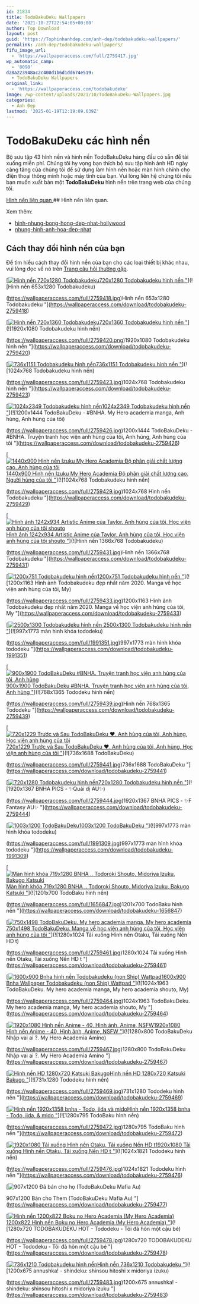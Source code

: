 ```yaml
---
id: 21834
title: TodoBakuDeku Wallpapers
date: '2021-10-27T22:54:05+00:00'
author: Top Download
layout: post
guid: 'https://Tophinhanhdep.com/anh-dep/todobakudeku-wallpapers/'
permalink: /anh-dep/todobakudeku-wallpapers/
fifu_image_url:
  - 'https://wallpaperaccess.com/full/2759417.jpg'
wp_automatic_camp:
  - '8098'
d28a223948ac2c400d1b6d1dd674e519:
  - TodoBakuDeku Wallpapers
original_link:
  - 'https://wallpaperaccess.com/todobakudeku'
image: /wp-content/uploads/2021/10/TodoBakuDeku-Wallpapers.jpg
categories:
  - Ảnh Đẹp
lastmod: '2025-01-19T12:19:09.639Z'
---
```

# TodoBakuDeku các hình nền

Bộ sưu tập 43 hình nền và hình nền TodoBakuDeku hàng đầu có sẵn để tải xuống miễn phí. Chúng tôi hy vọng bạn thích bộ sưu tập hình ảnh HD ngày càng tăng của chúng tôi để sử dụng làm hình nền hoặc màn hình chính cho điện thoại thông minh hoặc máy tính của bạn. Vui lòng liên hệ chúng tôi nếu bạn muốn xuất bản một **TodoBakuDeku** hình nền trên trang web của chúng tôi.

[Hình nền liên quan ](#related) ## Hình nền liên quan.

   
 Xem thêm:

   
- [hinh-nhung-bong-hong-dep-nhat-hollywood](https://tophinhanhdep.com/gai-xinh/hinh-nhung-bong-hong-dep-nhat-hollywood/)
- [nhung-hinh-anh-hoa-dep-nhat](https://tophinhanhdep.com/hinh-hoa-dep/nhung-hinh-anh-hoa-dep-nhat/)

## Cách thay đổi hình nền của bạn

Để tìm hiểu cách thay đổi hình nền của bạn cho các loại thiết bị khác nhau, vui lòng đọc về nó trên [Trang câu hỏi thường gặp](https://tophinhanhdep.com/faq/).

  
[[![Hình nền 720x1280 Todobakudeku](https://wallpaperaccess.com/full/2759417.jpg)720x1280 Todobakudeku hình nền "](https://wallpaperaccess.com/download/todobakudeku-2759417)](![Hình nền 653x1280 Todobakudeku)

(https://wallpaperaccess.com/full/2759418.jpg)Hình nền 653x1280 Todobakudeku "](https://wallpaperaccess.com/download/todobakudeku-2759418)

[[![Hình nền 720x1360 Todobakudeku](https://wallpaperaccess.com/full/2759419.jpg)720x1360 Todobakudeku hình nền "](https://wallpaperaccess.com/download/todobakudeku-2759419)](![1920x1080 Todobakudeku hình nền)

(https://wallpaperaccess.com/full/2759420.png)1920x1080 Todobakudeku hình nền "](https://wallpaperaccess.com/download/todobakudeku-2759420)

[[![736x1151 Todobakudeku hình nền](https://wallpaperaccess.com/full/2759421.jpg)736x1151 Todobakudeku hình nền "](https://wallpaperaccess.com/download/todobakudeku-2759421)](![1024x768 Todobakudeku hình nền)

(https://wallpaperaccess.com/full/2759423.jpg)1024x768 Todobakudeku hình nền "](https://wallpaperaccess.com/download/todobakudeku-2759423)

[[![1024x2349 Todobakudeku hình nền](https://wallpaperaccess.com/full/2759424.jpg)1024x2349 Todobakudeku hình nền "](https://wallpaperaccess.com/download/todobakudeku-2759424)](![1200x1444 TodoBakuDeku - #BNHA.  My Hero academia manga, Anh hùng, Anh hùng của tôi)

(https://wallpaperaccess.com/full/2759426.jpg)1200x1444 TodoBakuDeku - #BNHA. Truyện tranh học viện anh hùng của tôi, Anh hùng, Anh hùng của tôi "](https://wallpaperaccess.com/download/todobakudeku-2759426)

[[![1440x900 Hình nền Izuku My Hero Academia Độ phân giải chất lượng cao.  Anh hùng của tôi](https://wallpaperaccess.com/full/2759427.jpg)1440x900 Hình nền Izuku My Hero Academia Độ phân giải chất lượng cao. Người hùng của tôi "](https://wallpaperaccess.com/download/todobakudeku-2759427)](![1024x768 Todobakudeku hình nền)

(https://wallpaperaccess.com/full/2759429.jpg)1024x768 Hình nền Todobakudeku "](https://wallpaperaccess.com/download/todobakudeku-2759429)

[[![Hình ảnh 1242x934 Artistic Anime của Taylor.  Anh hùng của tôi, Học viện anh hùng của tôi shouto](https://wallpaperaccess.com/full/2759430.jpg)Hình ảnh 1242x934 Artistic Anime của Taylor. Anh hùng của tôi, Học viện anh hùng của tôi shouto "](https://wallpaperaccess.com/download/todobakudeku-2759430)](![Hình nền 1366x768 Todobakudeku)

(https://wallpaperaccess.com/full/2759431.jpg)Hình nền 1366x768 Todobakudeku "](https://wallpaperaccess.com/download/todobakudeku-2759431)

[[![1200x751 Todobakudeku hình nền](https://wallpaperaccess.com/full/2759432.jpg)1200x751 Todobakudeku hình nền "](https://wallpaperaccess.com/download/todobakudeku-2759432)](![1200x1163 Hình ảnh Todobakudeku đẹp nhất năm 2020. Manga về học viện anh hùng của tôi, My)

(https://wallpaperaccess.com/full/2759433.jpg)1200x1163 Hình ảnh Todobakudeku đẹp nhất năm 2020. Manga về học viện anh hùng của tôi, My "](https://wallpaperaccess.com/download/todobakudeku-2759433)

[[![2500x1300 Todobakudeku hình nền](https://wallpaperaccess.com/full/2759434.png) 2500x1300 Todobakudeku hình nền "](https://wallpaperaccess.com/download/todobakudeku-2759434)](![997x1773 màn hình khóa tododeku)

(https://wallpaperaccess.com/full/1991351.jpg)997x1773 màn hình khóa tododeku "](https://wallpaperaccess.com/download/todobakudeku-1991351)

[[![900x1900 TodoBakuDeku #BNHA.  Truyện tranh học viện anh hùng của tôi, Anh hùng](https://wallpaperaccess.com/full/2759436.jpg)900x1900 TodoBakuDeku #BNHA. Truyện tranh học viện anh hùng của tôi, Anh hùng "](https://wallpaperaccess.com/download/todobakudeku-2759436)](![768x1365 Tododeku hình nền)

(https://wallpaperaccess.com/full/2759439.jpg)Hình nền 768x1365 Tododeku "](https://wallpaperaccess.com/download/todobakudeku-2759439)

[[![720x1229 Trước và Sau TodoBakuDeku ❤.  Anh hùng của tôi, Anh hùng, Học viện anh hùng của tôi](https://wallpaperaccess.com/full/2759440.jpg)720x1229 Trước và Sau TodoBakuDeku ❤. Anh hùng của tôi, Anh hùng, Học viện anh hùng của tôi "](https://wallpaperaccess.com/download/todobakudeku-2759440)](![736x1688 TodoBakuDeku)

(https://wallpaperaccess.com/full/2759441.jpg)736x1688 TodoBakuDeku "](https://wallpaperaccess.com/download/todobakudeku-2759441)

[[![720x1280 Todobakudeku hình nền](https://wallpaperaccess.com/full/2759443.jpg)720x1280 Todobakudeku hình nền "](https://wallpaperaccess.com/download/todobakudeku-2759443)](![1920x1367 BNHA PICS - ✨Quái dị AU✨)

(https://wallpaperaccess.com/full/2759444.jpg)1920x1367 BNHA PICS - ✨F Fantasy AU✨ "](https://wallpaperaccess.com/download/todobakudeku-2759444)

[[![1003x1200 TodoBakuDeku](https://wallpaperaccess.com/full/2759446.jpg)1003x1200 TodoBakuDeku "](https://wallpaperaccess.com/download/todobakudeku-2759446)](![997x1773 màn hình khóa tododeku)

(https://wallpaperaccess.com/full/1991309.jpg)997x1773 màn hình khóa tododeku "](https://wallpaperaccess.com/download/todobakudeku-1991309)

[[![Màn hình khóa 719x1280 BNHA .. Todoroki Shouto, Midoriya Izuku, Bakugo Katsuki](https://wallpaperaccess.com/full/869590.jpg)Màn hình khóa 719x1280 BNHA .. Todoroki Shouto, Midoriya Izuku, Bakugo Katsuki "](https://wallpaperaccess.com/download/todobakudeku-869590)](![1201x700 TodoBaku hình nền)

(https://wallpaperaccess.com/full/1656847.jpg)1201x700 TodoBaku hình nền "](https://wallpaperaccess.com/download/todobakudeku-1656847)

[[![750x1498 TodoBakuDeku.  My hero academia manga, My hero academia](https://wallpaperaccess.com/full/2759458.jpg)750x1498 TodoBakuDeku. Manga về học viện anh hùng của tôi, Học viện anh hùng của tôi "](https://wallpaperaccess.com/download/todobakudeku-2759458)](![1280x1024 Tải xuống Hình nền Otaku, Tải xuống Nền HD t)

(https://wallpaperaccess.com/full/2759461.jpg)1280x1024 Tải xuống Hình nền Otaku, Tải xuống Nền HD t "](https://wallpaperaccess.com/download/todobakudeku-2759461)

[[![1600x900 Bnha hình nền Todobakudeku (non Ship) Wattpad](https://wallpaperaccess.com/full/2759462.jpg)1600x900 Bnha Wallpaper Todobakudeku (non Ship) Wattpad "](https://wallpaperaccess.com/download/todobakudeku-2759462)](![1024x1963 TodoBakuDeku.  My hero academia manga, My hero academia shouto, My)

(https://wallpaperaccess.com/full/2759464.jpg)1024x1963 TodoBakuDeku. My hero academia manga, My hero academia shouto, My "](https://wallpaperaccess.com/download/todobakudeku-2759464)

[[![1920x1080 Hình nền Anime - 40, Hình ảnh, Anime, NSFW](https://wallpaperaccess.com/full/2759466.jpg)1920x1080 Hình nền Anime - 40, Hình ảnh, Anime, NSFW "](https://wallpaperaccess.com/download/todobakudeku-2759466)](![1280x800 TodoBakuDeku Nhập vai ai ?.  My Hero Academia Amino)

(https://wallpaperaccess.com/full/2759467.jpg)1280x800 TodoBakuDeku Nhập vai ai ?. My Hero Academia Amino "](https://wallpaperaccess.com/download/todobakudeku-2759467)

[[![Hình nền HD 1280x720 Katsuki Bakugo](https://wallpaperaccess.com/full/2759468.jpg)Hình nền HD 1280x720 Katsuki Bakugo "](https://wallpaperaccess.com/download/todobakudeku-2759468)](![731x1280 Tododeku hình nền)

(https://wallpaperaccess.com/full/2759469.jpg)731x1280 Tododeku hình nền "](https://wallpaperaccess.com/download/todobakudeku-2759469)

[[![Hình nền 1920x1358 bnha - Todo, iida và mido](https://wallpaperaccess.com/full/2759470.png)Hình nền 1920x1358 bnha - Todo, iida, &amp; mido "](https://wallpaperaccess.com/download/todobakudeku-2759470)](![1280x795 TodoBaku hình nền)

(https://wallpaperaccess.com/full/2759472.jpg)1280x795 TodoBaku hình nền "](https://wallpaperaccess.com/download/todobakudeku-2759472)

[[![1920x1080 Tải xuống Hình nền Otaku, Tải xuống Nền HD t](https://wallpaperaccess.com/full/2759473.jpg)1920x1080 Tải xuống Hình nền Otaku, Tải xuống Nền HD t "](https://wallpaperaccess.com/download/todobakudeku-2759473)](![1024x1821 Tododeku hình nền)

(https://wallpaperaccess.com/full/2759476.jpg)1024x1821 Tododeku hình nền "](https://wallpaperaccess.com/download/todobakudeku-2759476)

[![907x1200 Đã bán cho họ (TodoBakuDeku Mafia Au)](https://wallpaperaccess.com/full/2759477.jpg)

907x1200 Bán cho Them (TodoBakuDeku Mafia Au) "](https://wallpaperaccess.com/download/todobakudeku-2759477)

[[![Hình nền 1200x822 Boku no Hero Academia (My Hero Academia)](https://wallpaperaccess.com/full/1184906.jpg)1200x822 Hình nền Boku no Hero Academia (My Hero Academia) "](https://wallpaperaccess.com/download/todobakudeku-1184906)](![1280x720 TODOBAKUDEKU HOT - Tododeku - Tôi đã hôn một cậu bé)

(https://wallpaperaccess.com/full/2759478.jpg)1280x720 TODOBAKUDEKU HOT - Tododeku - Tôi đã hôn một cậu bé "](https://wallpaperaccess.com/download/todobakudeku-2759478)

[[![736x1210 Todobakudeku hình nền](https://wallpaperaccess.com/full/2759480.jpg)Hình nền 736x1210 Todobakudeku "](https://wallpaperaccess.com/download/todobakudeku-2759480)](![1200x675 annushka!  - shindeku: shinsou hitoshi x midoriya izuku)

(https://wallpaperaccess.com/full/2759483.jpg)1200x675 annushka! - shindeku: shinsou hitoshi x midoriya izuku "](https://wallpaperaccess.com/download/todobakudeku-2759483)
